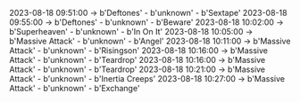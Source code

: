 2023-08-18 09:51:00 -> b'Deftones' - b'unknown' - b'Sextape'
2023-08-18 09:55:00 -> b'Deftones' - b'unknown' - b'Beware'
2023-08-18 10:02:00 -> b'Superheaven' - b'unknown' - b'In On It'
2023-08-18 10:05:00 -> b'Massive Attack' - b'unknown' - b'Angel'
2023-08-18 10:11:00 -> b'Massive Attack' - b'unknown' - b'Risingson'
2023-08-18 10:16:00 -> b'Massive Attack' - b'unknown' - b'Teardrop'
2023-08-18 10:16:00 -> b'Massive Attack' - b'unknown' - b'Teardrop'
2023-08-18 10:21:00 -> b'Massive Attack' - b'unknown' - b'Inertia Creeps'
2023-08-18 10:27:00 -> b'Massive Attack' - b'unknown' - b'Exchange'
